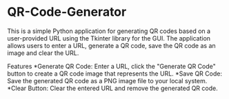 # QR-Code-Generator

This is a simple Python application for generating QR codes based on a user-provided URL using the Tkinter library for the GUI. The application allows users to enter a URL, generate a QR code, save the QR code as an image and clear the URL.

Features
*Generate QR Code: Enter a URL, click the "Generate QR Code" button to create a QR code image that represents the URL.
*Save QR Code: Save the generated QR code as a PNG image file to your local system.
*Clear Button: Clear the entered URL and remove the generated QR code.
